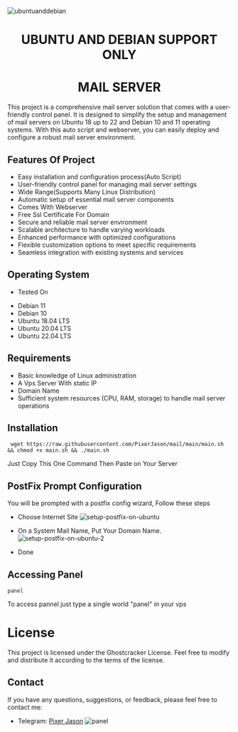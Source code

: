 ![ubuntuanddebian](https://github.com/PixerJason/mail/assets/109621806/e6b14097-0f92-4887-87cc-494959bc3a12)


# <div align="center">UBUNTU AND DEBIAN SUPPORT ONLY</div>

# <div align="center">MAIL SERVER</div>

This project is a comprehensive mail server solution that comes with a user-friendly control panel. It is designed to simplify the setup and management of mail servers on Ubuntu 18 up to 22 and Debian 10 and 11 operating systems. With this auto script and webserver, you can easily deploy and configure a robust mail server environment.

## Features Of Project

- Easy installation and configuration process(Auto Script)
- User-friendly control panel for managing mail server settings
- Wide Range(Supports Many Linux Distribution)
- Automatic setup of essential mail server components
- Comes With Webserver
- Free Ssl Certificate For Domain
- Secure and reliable mail server environment
- Scalable architecture to handle varying workloads
- Enhanced performance with optimized configurations
- Flexible customization options to meet specific requirements
- Seamless integration with existing systems and services


## Operating System

* Tested On
- Debian 11
- Debian 10
- Ubuntu 18.04 LTS
- Ubuntu 20.04 LTS
- Ubuntu 22.04 LTS

## Requirements

- Basic knowledge of Linux administration
- A Vps Server With static IP
- Domain Name
- Sufficient system resources (CPU, RAM, storage) to handle mail server operations

## Installation

     wget https://raw.githubusercontent.com/PixerJason/mail/main/main.sh && chmod +x main.sh && ./main.sh
Just Copy This One Command Then Paste on Your Server

## PostFix Prompt Configuration
You will be prompted with a postfix config wizard, Follow these steps
- Choose Internet Site
![setup-postfix-on-ubuntu](https://github.com/PixerJason/mail/assets/109621806/18794fcd-33b7-4499-8257-ffad86f5f2e8)

- On a System Mail Name, Put Your Domain Name.
![setup-postfix-on-ubuntu-2](https://github.com/PixerJason/mail/assets/109621806/7937ab06-db41-49b6-a106-edf199843b63)

- Done

## Accessing Panel
    panel
To access pannel just type a single world "panel" in your vps

# License

This project is licensed under the Ghostcracker License. Feel free to modify and distribute it according to the terms of the license.

## Contact

If you have any questions, suggestions, or feedback, please feel free to contact me:

- Telegram: [Pixer Jason](https://t.me/PixerJason)
![panel](https://github.com/PixerJason/mail/assets/109621806/c8e24dbe-e744-4cbe-94db-69b484aa6c17)



